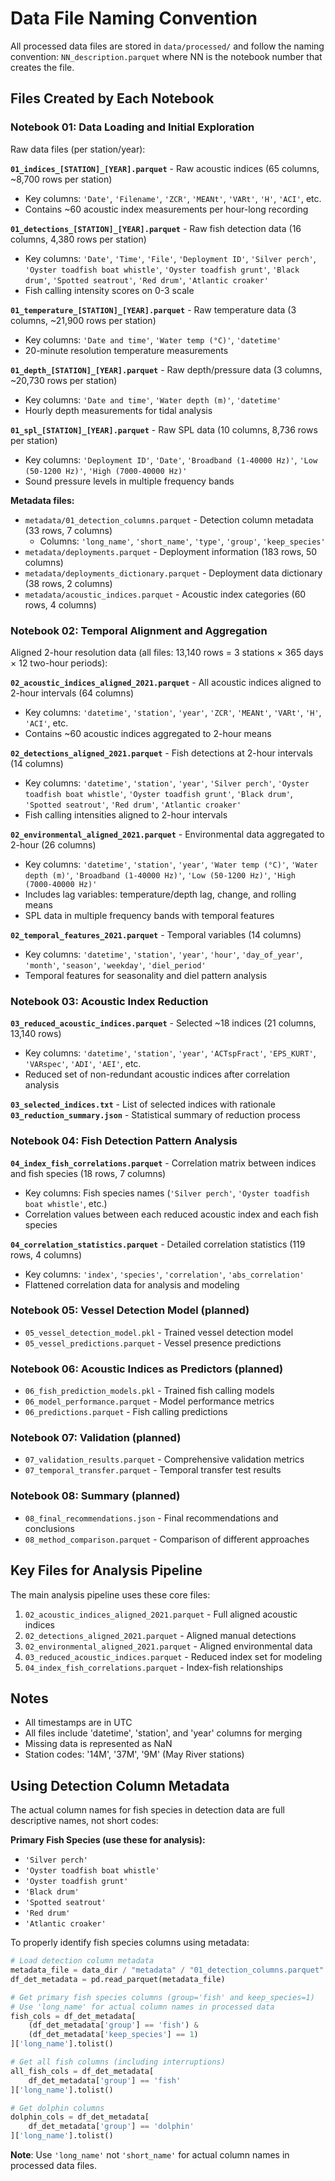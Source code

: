 # Data File Naming Convention

All processed data files are stored in `data/processed/` and follow the naming convention:
`NN_description.parquet` where NN is the notebook number that creates the file.

## Files Created by Each Notebook

### Notebook 01: Data Loading and Initial Exploration
Raw data files (per station/year):

**`01_indices_[STATION]_[YEAR].parquet`** - Raw acoustic indices (65 columns, ~8,700 rows per station)
- Key columns: `'Date'`, `'Filename'`, `'ZCR'`, `'MEANt'`, `'VARt'`, `'H'`, `'ACI'`, etc.
- Contains ~60 acoustic index measurements per hour-long recording

**`01_detections_[STATION]_[YEAR].parquet`** - Raw fish detection data (16 columns, 4,380 rows per station)
- Key columns: `'Date'`, `'Time'`, `'File'`, `'Deployment ID'`, `'Silver perch'`, `'Oyster toadfish boat whistle'`, `'Oyster toadfish grunt'`, `'Black drum'`, `'Spotted seatrout'`, `'Red drum'`, `'Atlantic croaker'`
- Fish calling intensity scores on 0-3 scale

**`01_temperature_[STATION]_[YEAR].parquet`** - Raw temperature data (3 columns, ~21,900 rows per station)
- Key columns: `'Date and time'`, `'Water temp (°C)'`, `'datetime'`
- 20-minute resolution temperature measurements

**`01_depth_[STATION]_[YEAR].parquet`** - Raw depth/pressure data (3 columns, ~20,730 rows per station)  
- Key columns: `'Date and time'`, `'Water depth (m)'`, `'datetime'`
- Hourly depth measurements for tidal analysis

**`01_spl_[STATION]_[YEAR].parquet`** - Raw SPL data (10 columns, 8,736 rows per station)
- Key columns: `'Deployment ID'`, `'Date'`, `'Broadband (1-40000 Hz)'`, `'Low (50-1200 Hz)'`, `'High (7000-40000 Hz)'`
- Sound pressure levels in multiple frequency bands

**Metadata files:**
- `metadata/01_detection_columns.parquet` - Detection column metadata (33 rows, 7 columns)
  - Columns: `'long_name'`, `'short_name'`, `'type'`, `'group'`, `'keep_species'`
- `metadata/deployments.parquet` - Deployment information (183 rows, 50 columns)
- `metadata/deployments_dictionary.parquet` - Deployment data dictionary (38 rows, 2 columns)
- `metadata/acoustic_indices.parquet` - Acoustic index categories (60 rows, 4 columns)

### Notebook 02: Temporal Alignment and Aggregation
Aligned 2-hour resolution data (all files: 13,140 rows = 3 stations × 365 days × 12 two-hour periods):

**`02_acoustic_indices_aligned_2021.parquet`** - All acoustic indices aligned to 2-hour intervals (64 columns)
- Key columns: `'datetime'`, `'station'`, `'year'`, `'ZCR'`, `'MEANt'`, `'VARt'`, `'H'`, `'ACI'`, etc.
- Contains ~60 acoustic indices aggregated to 2-hour means

**`02_detections_aligned_2021.parquet`** - Fish detections at 2-hour intervals (14 columns)
- Key columns: `'datetime'`, `'station'`, `'year'`, `'Silver perch'`, `'Oyster toadfish boat whistle'`, `'Oyster toadfish grunt'`, `'Black drum'`, `'Spotted seatrout'`, `'Red drum'`, `'Atlantic croaker'`
- Fish calling intensities aligned to 2-hour intervals

**`02_environmental_aligned_2021.parquet`** - Environmental data aggregated to 2-hour (26 columns)
- Key columns: `'datetime'`, `'station'`, `'year'`, `'Water temp (°C)'`, `'Water depth (m)'`, `'Broadband (1-40000 Hz)'`, `'Low (50-1200 Hz)'`, `'High (7000-40000 Hz)'`
- Includes lag variables: temperature/depth lag, change, and rolling means
- SPL data in multiple frequency bands with temporal features

**`02_temporal_features_2021.parquet`** - Temporal variables (14 columns)
- Key columns: `'datetime'`, `'station'`, `'year'`, `'hour'`, `'day_of_year'`, `'month'`, `'season'`, `'weekday'`, `'diel_period'`
- Temporal features for seasonality and diel pattern analysis

### Notebook 03: Acoustic Index Reduction
**`03_reduced_acoustic_indices.parquet`** - Selected ~18 indices (21 columns, 13,140 rows)
- Key columns: `'datetime'`, `'station'`, `'year'`, `'ACTspFract'`, `'EPS_KURT'`, `'VARspec'`, `'ADI'`, `'AEI'`, etc.
- Reduced set of non-redundant acoustic indices after correlation analysis

**`03_selected_indices.txt`** - List of selected indices with rationale
**`03_reduction_summary.json`** - Statistical summary of reduction process

### Notebook 04: Fish Detection Pattern Analysis
**`04_index_fish_correlations.parquet`** - Correlation matrix between indices and fish species (18 rows, 7 columns)
- Key columns: Fish species names (`'Silver perch'`, `'Oyster toadfish boat whistle'`, etc.)
- Correlation values between each reduced acoustic index and each fish species

**`04_correlation_statistics.parquet`** - Detailed correlation statistics (119 rows, 4 columns)
- Key columns: `'index'`, `'species'`, `'correlation'`, `'abs_correlation'`
- Flattened correlation data for analysis and modeling

### Notebook 05: Vessel Detection Model (planned)
- `05_vessel_detection_model.pkl` - Trained vessel detection model
- `05_vessel_predictions.parquet` - Vessel presence predictions

### Notebook 06: Acoustic Indices as Predictors (planned)
- `06_fish_prediction_models.pkl` - Trained fish calling models
- `06_model_performance.parquet` - Model performance metrics
- `06_predictions.parquet` - Fish calling predictions

### Notebook 07: Validation (planned)
- `07_validation_results.parquet` - Comprehensive validation metrics
- `07_temporal_transfer.parquet` - Temporal transfer test results

### Notebook 08: Summary (planned)
- `08_final_recommendations.json` - Final recommendations and conclusions
- `08_method_comparison.parquet` - Comparison of different approaches

## Key Files for Analysis Pipeline

The main analysis pipeline uses these core files:
1. `02_acoustic_indices_aligned_2021.parquet` - Full aligned acoustic indices
2. `02_detections_aligned_2021.parquet` - Aligned manual detections
3. `02_environmental_aligned_2021.parquet` - Aligned environmental data
4. `03_reduced_acoustic_indices.parquet` - Reduced index set for modeling
5. `04_index_fish_correlations.parquet` - Index-fish relationships

## Notes
- All timestamps are in UTC
- All files include 'datetime', 'station', and 'year' columns for merging
- Missing data is represented as NaN
- Station codes: '14M', '37M', '9M' (May River stations)

## Using Detection Column Metadata

The actual column names for fish species in detection data are full descriptive names, not short codes:

**Primary Fish Species (use these for analysis):**
- `'Silver perch'`
- `'Oyster toadfish boat whistle'`
- `'Oyster toadfish grunt'`  
- `'Black drum'`
- `'Spotted seatrout'`
- `'Red drum'`
- `'Atlantic croaker'`

To properly identify fish species columns using metadata:

```python
# Load detection column metadata
metadata_file = data_dir / "metadata" / "01_detection_columns.parquet"
df_det_metadata = pd.read_parquet(metadata_file)

# Get primary fish species columns (group='fish' and keep_species=1)
# Use 'long_name' for actual column names in processed data
fish_cols = df_det_metadata[
    (df_det_metadata['group'] == 'fish') & 
    (df_det_metadata['keep_species'] == 1)
]['long_name'].tolist()

# Get all fish columns (including interruptions)
all_fish_cols = df_det_metadata[
    df_det_metadata['group'] == 'fish'
]['long_name'].tolist()

# Get dolphin columns
dolphin_cols = df_det_metadata[
    df_det_metadata['group'] == 'dolphin'
]['long_name'].tolist()
```

**Note**: Use `'long_name'` not `'short_name'` for actual column names in processed data files.